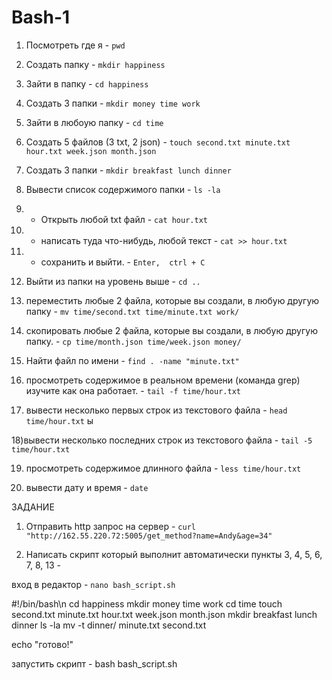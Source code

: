 # Bash-1
1) Посмотреть где я       -  `pwd`

2) Создать папку          -   `mkdir happiness`

3) Зайти в папку          -   `cd happiness`

4) Создать 3 папки        -   `mkdir money time work` 

5) Зайти в любоую папку   -   `cd time`

6) Создать 5 файлов 
      (3 txt, 2 json)     -   `touch second.txt minute.txt hour.txt week.json month.json`

7) Создать 3 папки        -   `mkdir breakfast lunch dinner`

8) Вывести список
 содержимого папки        -   `ls -la` 

9) + Открыть любой txt 
файл                      -   `cat hour.txt`

10) + написать туда 
что-нибудь, любой текст   -   `cat >> hour.txt`

11) + сохранить и выйти.  -   `Enter,  ctrl + C`

12) Выйти из папки на 
уровень выше              -   `cd ..`

13) переместить любые 
2 файла, которые вы 
создали, в любую 
другую папку              -    `mv time/second.txt time/minute.txt work/`
    

14) скопировать любые 
2 файла, которые вы 
создали, в любую другую
 папку.                   -    `cp time/month.json time/week.json money/`


15) Найти файл по имени   -    `find . -name "minute.txt"` 

16) просмотреть содержимое
 в реальном времени 
(команда grep) 
изучите как она работает. -    `tail -f time/hour.txt`     

17) вывести несколько
 первых строк из
 текстового файла         -     `head time/hour.txt`
ы

18)вывести несколько 
последних строк из 
текстового файла          -     `tail -5 time/hour.txt`

19) просмотреть содержимое
 длинного файла           -     `less time/hour.txt`

20) вывести дату и время  -     `date`






ЗАДАНИЕ 
1) Отправить http запрос
  на сервер               -      `curl "http://162.55.220.72:5005/get_method?name=Andy&age=34"`



2)  Написать скрипт который
 выполнит автоматически 
пункты 3, 4, 5, 6, 7, 8, 13  - 


вход в редактор  -   `nano bash_script.sh`


#!/bin/bash\n
cd happiness
mkdir money time work
cd time
touch second.txt minute.txt hour.txt week.json month.json
mkdir breakfast lunch dinner
ls -la
mv -t dinner/ minute.txt second.txt

echo "готово!"

запустить скрипт - bash bash_script.sh
